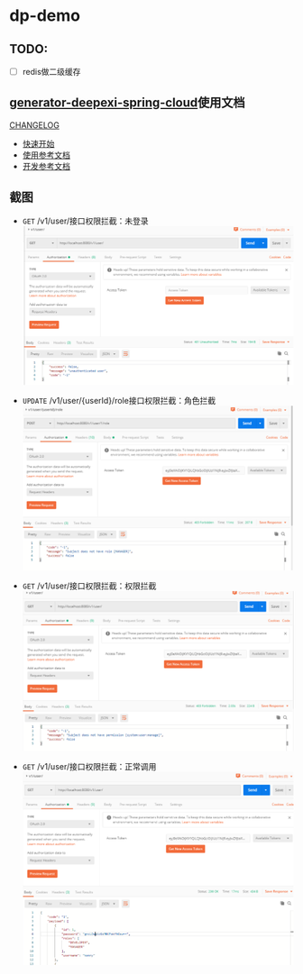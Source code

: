 # dp-demo
## TODO:
- [ ] redis做二级缓存

## [generator-deepexi-spring-cloud](https://github.com/deepexi/generator-deepexi-spring-cloud)使用文档
[CHANGELOG](./CHANGELOG.md)

- [快速开始](/1.docs/guides/quickly_start.md)
- [使用参考文档](/1.docs/guides/reference.md)
- [开发参考文档](/1.docs/guides/dev_reference.md)

## 截图
- `GET` /v1/user/接口权限拦截：未登录
 ![unauthenticated user](/1.docs/images/unauthenticated.png)

- `UPDATE` /v1/user/{userId}/role接口权限拦截：角色拦截
 ![unauthenticated user](/1.docs/images/no_role.png)

- `GET` /v1/user/接口权限拦截：权限拦截
 ![unauthenticated user](/1.docs/images/no_permission.png)
 
- `GET` /v1/user/接口权限拦截：正常调用
 ![unauthenticated user](/1.docs/images/normal.png)